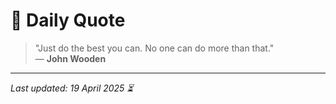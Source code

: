 # 📜 Daily Quote

> "Just do the best you can. No one can do more than that."  
> — **John Wooden**

---

_Last updated: 19 April 2025 ⏳_
